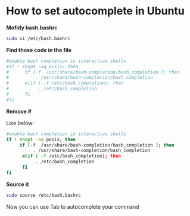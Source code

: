 # How to set autocomplete in Ubuntu


**Mofidy bash.bashrc**

```bash
sudo vi /etc/bash.bashrc
```

**Find those code in the file**

```bash
#enable bash completion in interactive shells
#if ! shopt -oq posix; then
#      if [-f  /usr/share/bash-completion/bash_completion ]; then
#          . /usr/share/bash-completion/bash_completion
#      elif [ -f /etc/bash_completion]; then
#           . /etc/bash_completion
#      fi
#fi
```

**Remove #**

Like below:

```bash
#enable bash completion in interactive shells
if ! shopt -oq posix; then
     if [-f  /usr/share/bash-completion/bash_completion ]; then
          . /usr/share/bash-completion/bash_completion
      elif [ -f /etc/bash_completion]; then
           . /etc/bash_completion
      fi
fi
```

**Source it**

```bash
sudo source /etc/bash.bashrc
```

Now you can use Tab to autocomplete your command


